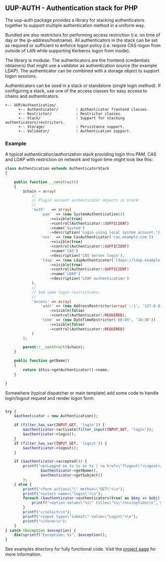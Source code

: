 ## UUP-AUTH - Authentication stack for PHP

The uup-auth package provides a library for stacking authenticators together
to support multiple authentication method in a uniform way. 

Bundled are also restrictors for performing access restriction (i.e. on 
time of day or the ip-address/hostname). All authenticators in the stack can
be set as required or sufficient to enforce logon policy (i.e. require CAS-logon
from outside of LAN while supporting Kerberos logon from inside).

The library is modular. The authenticators are the frontend (credentials
obtainers) that might use a validator as authentication source (for example
LDAP). The authenticator can be combined with a storage object to support
logon sessions. 

Authenticators can be used in a stack or standalone (single login method). If
configuring a stack, use one of the access classes for easy access to chains
and authenticators.

    +-- UUP/Authentication/
          +-- Authenticator/        : Authenticator frontend classes.
          +-- Restrictor/           : Restrictor classes.
          +-- Stack/                : Support for stacking authenticators/restrictors.
          +-- Storage/              : Persistance support.
          +-- Validator/            : Authentication support.

### Example

A typical authentication/authorization stack providing login thru PAM, CAS and 
LDAP with restriction on network and logon time might look like this:

```php
class Authentication extends AuthenticatorStack
{

    public function __construct()
    {
        $chain = array(
            // 
            // Plugin account authenticator objects in stack:
            // 
            'auth'   => array(
                'pam'  => (new SystemAuthentication())
                    ->visible(true)
                    ->control(Authenticator::SUFFICIENT)
                    ->name('System')
                    ->description('Login using local system account.'),
                'cas'  => (new CasAuthenticator('cas.example.com'))
                    ->visible(true)
                    ->control(Authenticator::SUFFICIENT)
                    ->name('CAS')
                    ->description('CAS server login'),
                'ldap' => (new LdapAuthenticator('ldaps://ldap.example.com'))
                    ->visible(true)
                    ->control(Authenticator::SUFFICIENT)
                    ->name('LDAP')
                    ->description('LDAP authentication')
            ),
            // 
            // Add some login restrictions:
            // 
            'access' => array(
                'addr' => (new AddressRestrictor(array('::1', '127.0.0.1', '192.168.0.0/16')))
                    ->visible(false)
                    ->control(Authenticator::REQUIRED),
                'time' => (new DateTimeRestrictor('08:45', '16:30'))
                    ->visible(false)
                    ->control(Authenticator::REQUIRED)
            )
        );

        parent::__construct($chain);
    }

    public function getName()
    {
        return $this->getAuthenticator()->name;
    }

}
```

Somewhere (typical dispatcher or main template) add some code to handle
login/logout request and render logon form:

```php

try {
    $authenticator = new Authentication();

    if (filter_has_var(INPUT_GET, 'login')) {
        $authenticator->activate(filter_input(INPUT_GET, 'login'));
        $authenticator->login();
    }
    if (filter_has_var(INPUT_GET, 'logout')) {
        $authenticator->logout();
    }

    if ($authenticator->accepted()) {
        printf("<p>Logged on to %s as %s | <a href=\"?logout\">Logout</a>\n", 
                $authenticator->getName(), 
                $authenticator->getSubject()
        );
    } else {
        printf("<form action=\"\" method=\"GET\">\n");
        printf("<select name=\"login\">\n");
        foreach ($authenticator->authenticators(true) as $key => $obj) {
            printf("<option value=\"%s\" title=\"%s\">%s</option>\n", $key, $obj->description, $obj->name);
        }
        printf("</select>\n");
        printf("<input type=\"submit\" value=\"Login\">\n");
        printf("</form>\n");
    }
} catch (Exception $exception) {
    die(sprintf("Exception: %s", $exception));
}
```

See examples directory for fully functional code. Visit the [project page](https://nowise.se/oss/uup-auth) for more information.
